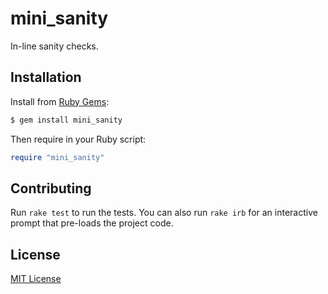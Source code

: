 # mini_sanity

In-line sanity checks.


## Installation

Install from [Ruby Gems](https://rubygems.org/gems/mini_sanity):

```bash
$ gem install mini_sanity
```

Then require in your Ruby script:

```ruby
require "mini_sanity"
```


## Contributing

Run `rake test` to run the tests.  You can also run `rake irb` for an
interactive prompt that pre-loads the project code.


## License

[MIT License](https://opensource.org/licenses/MIT)
